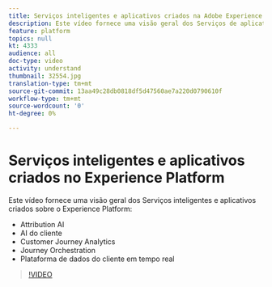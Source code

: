 ```yaml
---
title: Serviços inteligentes e aplicativos criados na Adobe Experience Platform
description: Este vídeo fornece uma visão geral dos Serviços de aplicativos e Serviços inteligentes criados sobre a Adobe Experience Platform, que complementam o Experience Cloud Applications&mdash;Plataforma de dados do cliente em tempo real, Journey Orchestration, Customer Journey Analytics, Attribution AI e IA do cliente.
feature: platform
topics: null
kt: 4333
audience: all
doc-type: video
activity: understand
thumbnail: 32554.jpg
translation-type: tm+mt
source-git-commit: 13aa49c28db0818df5d47560ae7a220d0790610f
workflow-type: tm+mt
source-wordcount: '0'
ht-degree: 0%

---
```



# Serviços inteligentes e aplicativos criados no Experience Platform

Este vídeo fornece uma visão geral dos Serviços inteligentes e aplicativos criados sobre o Experience Platform:

* Attribution AI
* AI do cliente
* Customer Journey Analytics
* Journey Orchestration
* Plataforma de dados do cliente em tempo real

>[!VIDEO](https://video.tv.adobe.com/v/32554?quality=12&learn=on)